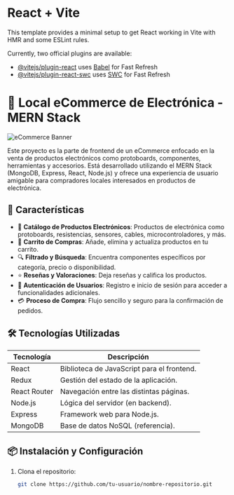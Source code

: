 # React + Vite

This template provides a minimal setup to get React working in Vite with HMR and some ESLint rules.

Currently, two official plugins are available:

- [@vitejs/plugin-react](https://github.com/vitejs/vite-plugin-react/blob/main/packages/plugin-react/README.md) uses [Babel](https://babeljs.io/) for Fast Refresh
- [@vitejs/plugin-react-swc](https://github.com/vitejs/vite-plugin-react-swc) uses [SWC](https://swc.rs/) for Fast Refresh
# 🛒 Local eCommerce de Electrónica - MERN Stack

![eCommerce Banner](https://via.placeholder.com/1200x300.png?text=Local+eCommerce+de+Electr%C3%B3nica)

Este proyecto es la parte de frontend de un eCommerce enfocado en la venta de productos electrónicos como protoboards, componentes, herramientas y accesorios. Está desarrollado utilizando el MERN Stack (MongoDB, Express, React, Node.js) y ofrece una experiencia de usuario amigable para compradores locales interesados en productos de electrónica.

## 🌟 **Características**

- 🔌 **Catálogo de Productos Electrónicos**: Productos de electrónica como protoboards, resistencias, sensores, cables, microcontroladores, y más.
- 🛒 **Carrito de Compras**: Añade, elimina y actualiza productos en tu carrito.
- 🔍 **Filtrado y Búsqueda**: Encuentra componentes específicos por categoría, precio o disponibilidad.
- ⭐ **Reseñas y Valoraciones**: Deja reseñas y califica los productos.
- 🔑 **Autenticación de Usuarios**: Registro e inicio de sesión para acceder a funcionalidades adicionales.
- 💳 **Proceso de Compra**: Flujo sencillo y seguro para la confirmación de pedidos.

## 🛠️ **Tecnologías Utilizadas**

| Tecnología     | Descripción                                   |
|----------------|-----------------------------------------------|
| React          | Biblioteca de JavaScript para el frontend.    |
| Redux          | Gestión del estado de la aplicación.          |
| React Router   | Navegación entre las distintas páginas.       |
| Node.js        | Lógica del servidor (en backend).             |
| Express        | Framework web para Node.js.                   |
| MongoDB        | Base de datos NoSQL (referencia).             |

## 📦 **Instalación y Configuración**

1. Clona el repositorio:
   ```bash
   git clone https://github.com/tu-usuario/nombre-repositorio.git
